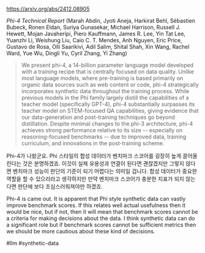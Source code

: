 https://arxiv.org/abs/2412.08905

*Phi-4 Technical Report* (Marah Abdin, Jyoti Aneja, Harkirat Behl, Sébastien Bubeck, Ronen Eldan, Suriya Gunasekar, Michael Harrison, Russell J. Hewett, Mojan Javaheripi, Piero Kauffmann, James R. Lee, Yin Tat Lee, Yuanzhi Li, Weishung Liu, Caio C. T. Mendes, Anh Nguyen, Eric Price, Gustavo de Rosa, Olli Saarikivi, Adil Salim, Shital Shah, Xin Wang, Rachel Ward, Yue Wu, Dingli Yu, Cyril Zhang, Yi Zhang)

> We present phi-4, a 14-billion parameter language model developed with a training recipe that is centrally focused on data quality. Unlike most language models, where pre-training is based primarily on organic data sources such as web content or code, phi-4 strategically incorporates synthetic data throughout the training process. While previous models in the Phi family largely distill the capabilities of a teacher model (specifically GPT-4), phi-4 substantially surpasses its teacher model on STEM-focused QA capabilities, giving evidence that our data-generation and post-training techniques go beyond distillation. Despite minimal changes to the phi-3 architecture, phi-4 achieves strong performance relative to its size -- especially on reasoning-focused benchmarks -- due to improved data, training curriculum, and innovations in the post-training scheme.

Phi-4가 나왔군요. Phi 스타일의 합성 데이터가 벤치마크 스코어를 굉장히 높게 끌어올린다는 것은 분명하겠죠. 이것이 실제 유용성과 연결이 된다면 괜찮겠지만 그렇지 않다면 벤치마크 성능이 판단의 기준이 되기 어렵다는 의미일 겁니다. 합성 데이터가 중요한 역할을 할 수 있으리라고 생각하지만 만약 벤치마크 스코어가 충분한 지표가 되지 않는다면 판단에 보다 조심스러워져야만 하겠죠.

<english>
Phi-4 is came out. It is apparent that Phi style synthetic data can vastly improve benchmark scores. If this relates well actual usefulness then it would be nice, but if not, then it will mean that benchmark scores cannot be a criteria for making decisions about the data. I think synthetic data can do a significant role but if benchmark scores cannot be sufficient metrics then we should be more cautious about these kind of decisions.
</english>

#llm #synthetic-data 